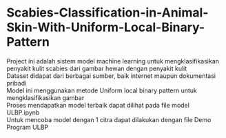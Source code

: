 # Scabies-Classification-in-Animal-Skin-With-Uniform-Local-Binary-Pattern
Project ini adalah sistem model machine learning untuk mengklasifikasikan penyakit kulit scabies dari gambar hewan dengan penyakit kulit  
Dataset didapat dari berbagai sumber, baik internet maupun dokumentasi pribadi  
Model ini menggunakan metode Uniform local binary pattern untuk mengklasifikasikan gambar  
Proses mendapatkan model terbaik dapat dilihat pada file model ULBP.ipynb  
Untuk mencoba model dengan 1 citra dapat dilakukan dengan file Demo Program ULBP  
